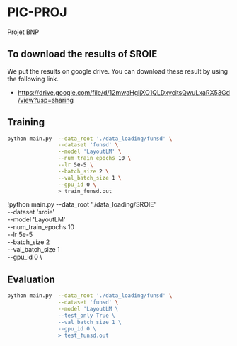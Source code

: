 # PIC-PROJ
Projet BNP

## To download the results of SROIE
We put the results on google drive. You can download these result by using the following link.

* https://drive.google.com/file/d/12mwaHgljXO1QLDxycitsQwuLxaRX53Gd/view?usp=sharing

## Training
~~~bash
python main.py  --data_root './data_loading/funsd' \
                --dataset 'funsd' \
                --model 'LayoutLM' \
                --num_train_epochs 10 \
                --lr 5e-5 \
                --batch_size 2 \
                --val_batch_size 1 \
                --gpu_id 0 \
                > train_funsd.out
~~~
!python main.py  --data_root './data_loading/SROIE' \
                --dataset 'sroie' \
                --model 'LayoutLM' \
                --num_train_epochs 10 \
                --lr 5e-5 \
                --batch_size 2 \
                --val_batch_size 1 \
                --gpu_id 0 \
               
## Evaluation
~~~bash
python main.py  --data_root './data_loading/funsd' \
                --dataset 'funsd' \
                --model 'LayoutLM \
                --test_only True \
                --val_batch_size 1 \
                --gpu_id 0 \
                > test_funsd.out
~~~

